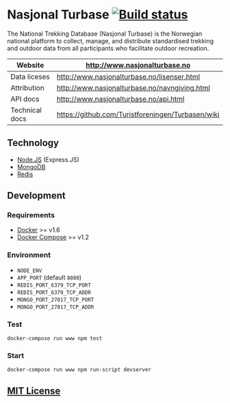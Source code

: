 # Nasjonal Turbase [![Build status](https://img.shields.io/wercker/ci/5540e465dc16db44790b428d.svg "Build status")](https://app.wercker.com/project/bykey/ac9dffab857ff18e13ae57d86d6cee9a)

The National Trekking Database (Nasjonal Turbase) is the Norwegian national
platform to collect, manage, and distribute standardised trekking and outdoor
data from all participants who facilitate outdoor recreation.

| Website         | http://www.nasjonalturbase.no                     |
| --------------- | ------------------------------------------------- |
| Data liceses    | http://www.nasjonalturbase.no/lisenser.html       |
| Attribution     | http://www.nasjonalturbase.no/navngiving.html     |
| API docs        | http://www.nasjonalturbase.no/api.html            |
| Technical docs  | https://github.com/Turistforeningen/Turbasen/wiki |

## Technology

* [Node.JS](https://nodejs.org) (Express.JS)
* [MongoDB](https://www.mongodb.org)
* [Redis](https://redis.io)

## Development

### Requirements

* [Docker](https://docs.docker.com/) >= v1.6
* [Docker Compose](https://docs.docker.com/compose/) >= v1.2

### Environment

* `NODE_ENV`
* `APP_PORT` (default `8080`)
* `REDIS_PORT_6379_TCP_PORT`
* `REDIS_PORT_6379_TCP_ADDR`
* `MONGO_PORT_27017_TCP_PORT`
* `MONGO_PORT_27017_TCP_ADDR`

### Test

```
docker-compose run www npm test
```
### Start

```
docker-compose run www npm run-script devserver
```

## [MIT License](https://github.com/Turistforeningen/Turbasen/blob/master/LICENSE)
